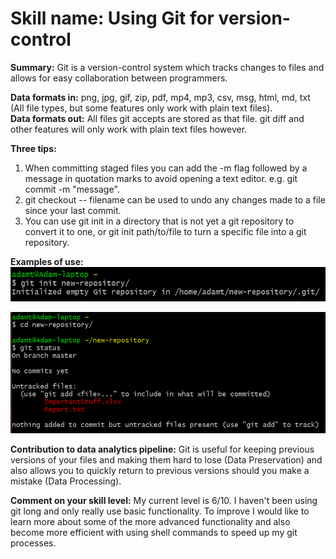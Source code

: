 # Skill name: Using Git for version-control

**Summary:** Git is a version-control system which tracks changes to files and allows for easy collaboration between programmers.

**Data formats in:** png, jpg, gif, zip, pdf, mp4, mp3, csv, msg, html, md, txt (All file types, but some features only work with plain text files).   
**Data formats out:**  All files git accepts are stored as that file. git diff and other features will only work with plain text files however.   

**Three tips:**
1.  When committing staged files you can add the -m flag followed by a message in quotation marks to avoid opening a text editor. e.g. git commit -m "message".
2.  git checkout -- filename can be used to undo any changes made to a file since your last commit.
3.  You can use git init in a directory that is not yet a git repository to convert it to one, or git init path/to/file to turn a specific file into a git repository.

**Examples of use:**
![Using git init](images/git-init.png)   

![Checking result using git status](images/cd-and-status.png)

**Contribution to data analytics pipeline:** Git is useful for keeping previous versions of your files and making them hard to lose (Data Preservation) and also allows you to quickly return to previous versions should you make a mistake (Data Processing).

**Comment on your skill level:** My current level is 6/10. I haven't been using git long and only really use basic functionality. To improve I would like to learn more about some of the more advanced functionality and also become more efficient with using shell commands to speed up my git processes.
